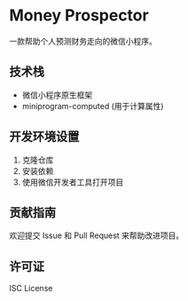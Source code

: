 # Money Prospector

一款帮助个人预测财务走向的微信小程序。

## 技术栈

- 微信小程序原生框架
- miniprogram-computed (用于计算属性)

## 开发环境设置

1. 克隆仓库
2. 安装依赖
3. 使用微信开发者工具打开项目

## 贡献指南

欢迎提交 Issue 和 Pull Request 来帮助改进项目。

## 许可证

ISC License
